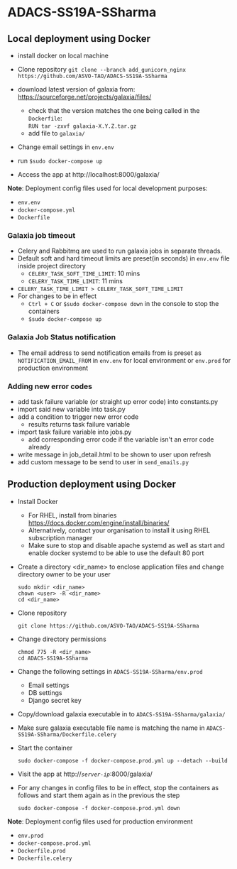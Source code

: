 # ADACS-SS19A-SSharma

## Local deployment using Docker
* install docker on local machine 
* Clone repository
  `git clone --branch add_gunicorn_nginx https://github.com/ASVO-TAO/ADACS-SS19A-SSharma` 
* download latest version of galaxia from: https://sourceforge.net/projects/galaxia/files/
    * check that the version matches the one being called in the `Dockerfile`:    
     `RUN tar -zxvf galaxia-X.Y.Z.tar.gz`
    * add file to `galaxia/`
  
* Change email settings in `env.env`
* run `$sudo docker-compose up`
* Access the app at http://localhost:8000/galaxia/

**Note**: Deployment config files used for local development purposes:
  * `env.env`
  * `docker-compose.yml`
  * `Dockerfile`
  

### Galaxia job timeout
* Celery and Rabbitmq are used to run galaxia jobs in separate threads. 
* Default soft and hard timeout limits are preset(in seconds) in `env.env` file inside project directory
    * `CELERY_TASK_SOFT_TIME_LIMIT`: 10 mins
    * `CELERY_TASK_TIME_LIMIT`: 11 mins   
* `CELERY_TASK_TIME_LIMIT > CELERY_TASK_SOFT_TIME_LIMIT`
* For changes to be in effect
    * `Ctrl + C` or `$sudo docker-compose down` in the console to stop the containers
    * `$sudo docker-compose up`
    
### Galaxia Job Status notification
* The email address to send notification emails from is preset as `NOTIFICATION_EMAIL_FROM` in `env.env` for local environment or `env.prod` for production environment

### Adding new error codes
* add task failure variable (or straight up error code) into constants.py
* import said new variable into task.py
* add a condition to trigger new error code
    * results returns task failure variable
* import task failure variable into jobs.py
    * add corresponding error code if the variable isn't an error code already
* write message in job_detail.html to be shown to user upon refresh
* add custom message to be send to user in `send_emails.py`

## Production deployment using Docker
* Install Docker 
  
  * For RHEL, install from binaries https://docs.docker.com/engine/install/binaries/
  * Alternatively, contact your organisation to install it using RHEL subscription manager
  * Make sure to stop and disable apache systemd as well as start and enable docker systemd to be able to use the default 80 port

* Create a directory <dir_name> to enclose application files and change directory owner to be your user
  ```
  sudo mkdir <dir_name>
  chown <user> -R <dir_name>
  cd <dir_name>
  ```
* Clone repository
  
  `git clone https://github.com/ASVO-TAO/ADACS-SS19A-SSharma`
  

* Change directory permissions 
  ```
  chmod 775 -R <dir_name>
  cd ADACS-SS19A-SSharma
  ```
* Change the following settings in `ADACS-SS19A-SSharma/env.prod` 
  * Email settings
  * DB settings
  * Django secret key
* Copy/download galaxia executable in to `ADACS-SS19A-SSharma/galaxia/`
* Make sure galaxia executable file name is matching the name in `ADACS-SS19A-SSharma/Dockerfile.celery`
* Start the container

  `sudo docker-compose -f docker-compose.prod.yml up --detach --build`
  
* Visit the app at http://*`server-ip`*:8000/galaxia/

* For any changes in config files to be in effect, stop the containers as follows and start them again as in the previous the step
  
  `sudo docker-compose -f docker-compose.prod.yml down`

**Note**: Deployment config files used for production environment
  * `env.prod`
  * `docker-compose.prod.yml`
  * `Dockerfile.prod`
  * `Dockerfile.celery`
